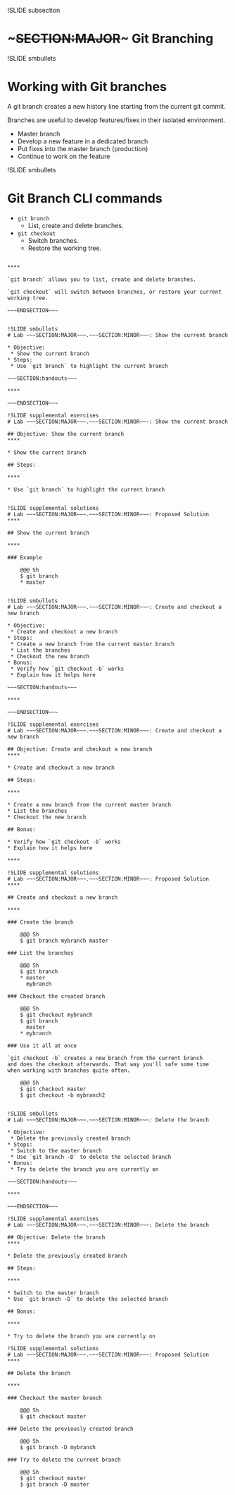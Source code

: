 !SLIDE subsection
# ~~~SECTION:MAJOR~~~ Git Branching


!SLIDE smbullets
# Working with Git branches

A git branch creates a new history line starting from the current
git commit.

Branches are useful to develop features/fixes in their isolated
environment.

* Master branch
* Develop a new feature in a dedicated branch
* Put fixes into the master branch (production)
* Continue to work on the feature

!SLIDE smbullets
# Git Branch CLI commands

* `git branch`
  * List, create and delete branches.
* `git checkout`
  * Switch branches.
  * Restore the working tree.

~~~SECTION:handouts~~~

****

`git branch` allows you to list, create and delete branches.

`git checkout` will switch between branches, or restore your current working tree.

~~~ENDSECTION~~~


!SLIDE smbullets
# Lab ~~~SECTION:MAJOR~~~.~~~SECTION:MINOR~~~: Show the current branch

* Objective:
 * Show the current branch
* Steps:
 * Use `git branch` to highlight the current branch

~~~SECTION:handouts~~~

****

~~~ENDSECTION~~~

!SLIDE supplemental exercises
# Lab ~~~SECTION:MAJOR~~~.~~~SECTION:MINOR~~~: Show the current branch

## Objective: Show the current branch
****

* Show the current branch

## Steps:

****

* Use `git branch` to highlight the current branch


!SLIDE supplemental solutions
# Lab ~~~SECTION:MAJOR~~~.~~~SECTION:MINOR~~~: Proposed Solution
****

## Show the current branch

****

### Example

    @@@ Sh
    $ git branch
    * master


!SLIDE smbullets
# Lab ~~~SECTION:MAJOR~~~.~~~SECTION:MINOR~~~: Create and checkout a new branch

* Objective:
 * Create and checkout a new branch
* Steps:
 * Create a new branch from the current master branch
 * List the branches
 * Checkout the new branch
* Bonus:
 * Verify how `git checkout -b` works
 * Explain how it helps here

~~~SECTION:handouts~~~

****

~~~ENDSECTION~~~

!SLIDE supplemental exercises
# Lab ~~~SECTION:MAJOR~~~.~~~SECTION:MINOR~~~: Create and checkout a new branch

## Objective: Create and checkout a new branch
****

* Create and checkout a new branch

## Steps:

****

* Create a new branch from the current master branch
* List the branches
* Checkout the new branch

## Bonus:

* Verify how `git checkout -b` works
* Explain how it helps here

****

!SLIDE supplemental solutions
# Lab ~~~SECTION:MAJOR~~~.~~~SECTION:MINOR~~~: Proposed Solution
****

## Create and checkout a new branch

****

### Create the branch

    @@@ Sh
    $ git branch mybranch master

### List the branches

    @@@ Sh
    $ git branch
    * master
      mybranch

### Checkout the created branch

    @@@ Sh
    $ git checkout mybranch
    $ git branch
      master
    * mybranch

### Use it all at once

`git checkout -b` creates a new branch from the current branch
and does the checkout afterwards. That way you'll safe some time
when working with branches quite often.

    @@@ Sh
    $ git checkout master
    $ git checkout -b mybranch2


!SLIDE smbullets
# Lab ~~~SECTION:MAJOR~~~.~~~SECTION:MINOR~~~: Delete the branch

* Objective:
 * Delete the previously created branch
* Steps:
 * Switch to the master branch
 * Use `git branch -D` to delete the selected branch
* Bonus:
 * Try to delete the branch you are currently on

~~~SECTION:handouts~~~

****

~~~ENDSECTION~~~

!SLIDE supplemental exercises
# Lab ~~~SECTION:MAJOR~~~.~~~SECTION:MINOR~~~: Delete the branch

## Objective: Delete the branch
****

* Delete the previously created branch

## Steps:

****

* Switch to the master branch
* Use `git branch -D` to delete the selected branch

## Bonus:

****

* Try to delete the branch you are currently on

!SLIDE supplemental solutions
# Lab ~~~SECTION:MAJOR~~~.~~~SECTION:MINOR~~~: Proposed Solution
****

## Delete the branch

****

### Checkout the master branch

    @@@ Sh
    $ git checkout master

### Delete the previously created branch

    @@@ Sh
    $ git branch -D mybranch

### Try to delete the current branch

    @@@ Sh
    $ git checkout master
    $ git branch -D master


